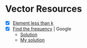 # Vector Resources

* [X] [Element less than k](https://practice.geeksforgeeks.org/problems/elements-less-than-k/1) 
* [X] [Find the frequency](https://practice.geeksforgeeks.org/problems/find-the-frequency/1) | Google
  * [Solution](https://www.youtube.com/watch?v=G2qGmOyDzCY)
  * [My solution](https://github.com/anuanu0-0/data-structures-and-algorithms/blob/master/STL/Vector/FindTheFrequency.cpp)
